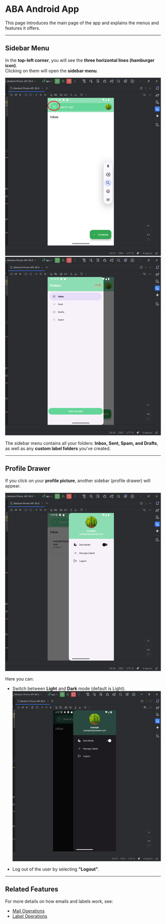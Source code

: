 # ABA Android App

This page introduces the main page of the app and explains the menus and features it offers.

---

## Sidebar Menu

In the **top-left corner**, you will see the **three horizontal lines (hamburger icon)**.  
Clicking on them will open the **sidebar menu**.

![Sidebar1](./screenshots/sidebar1.png)  
![Sidebar2](./screenshots/sidebar.png)

The sidebar menu contains all your folders: **Inbox, Sent, Spam, and Drafts**, as well as any **custom label folders** you’ve created.

---

## Profile Drawer

If you click on your **profile picture**, another sidebar (profile drawer) will appear.  

![ProfileDrawer](./screenshots/profile_drawer.png)

Here you can:  
- Switch between **Light** and **Dark** mode (default is Light).  
  ![DarkMode](./screenshots/dark_mode.png)  

- Log out of the user by selecting **"Logout"**.

---

## Related Features

For more details on how emails and labels work, see:  
- [Mail Operations](mail-operations.md)  
- [Label Operations](label-operations.md)  
